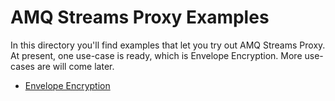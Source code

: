 # AMQ Streams Proxy Examples

In this directory you'll find examples that let you try out AMQ Streams Proxy.
At present, one use-case is ready, which is Envelope Encryption.  More use-cases are will come later.

* [Envelope Encryption](./envelope-encryption)

